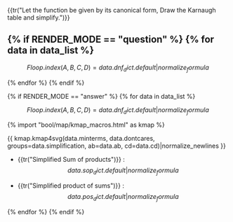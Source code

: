  {{tr("Let the function be given by its canonical form, Draw the Karnaugh table and simplify.")}}  




{% if RENDER_MODE == "question" %}
{% for data in data_list %}
- 
$$
 F{{ loop.index }}(A,B,C,D) = {{ data.dnf_dict.default|normalize_formula }} 
$$

{% endfor %}
{% endif %}

{% if RENDER_MODE == "answer" %}
{% for data in data_list %}

$$
 F{{ loop.index }}(A,B,C,D) = {{ data.dnf_dict.default|normalize_formula }} 
$$
  

{% import "bool/map/kmap_macros.html" as kmap %}

{{ kmap.kmap4svg(data.minterms, data.dontcares, groups=data.simplification, ab=data.ab, cd=data.cd)|normalize_newlines }}


-  {{tr("Simplified Sum of products")}}  : 
$$
 {{ data.sop_dict.default|normalize_formula }} 
$$

-  {{tr("Simplified product of sums")}}  : 
$$
 {{ data.pos_dict.default|normalize_formula }} 
$$


{% endfor %}
{% endif %}
